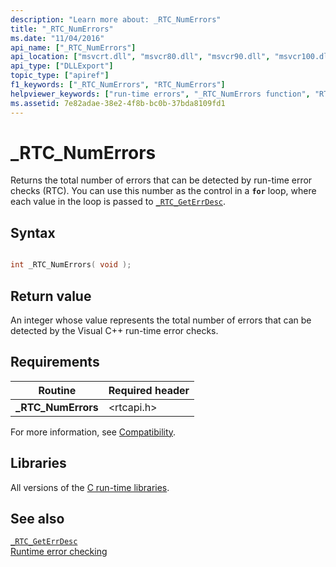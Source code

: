 ```yaml
---
description: "Learn more about: _RTC_NumErrors"
title: "_RTC_NumErrors"
ms.date: "11/04/2016"
api_name: ["_RTC_NumErrors"]
api_location: ["msvcrt.dll", "msvcr80.dll", "msvcr90.dll", "msvcr100.dll", "msvcr100_clr0400.dll", "msvcr110.dll", "msvcr110_clr0400.dll", "msvcr120.dll", "msvcr120_clr0400.dll", "ucrtbase.dll"]
api_type: ["DLLExport"]
topic_type: ["apiref"]
f1_keywords: ["_RTC_NumErrors", "RTC_NumErrors"]
helpviewer_keywords: ["run-time errors", "_RTC_NumErrors function", "RTC_NumErrors function"]
ms.assetid: 7e82adae-38e2-4f8b-bc0b-37bda8109fd1
---
```

# _RTC_NumErrors

Returns the total number of errors that can be detected by run-time error checks (RTC). You can use this number as the control in a **`for`** loop, where each value in the loop is passed to [`_RTC_GetErrDesc`](rtc-geterrdesc.md).

## Syntax

```C

int _RTC_NumErrors( void );
```

## Return value

An integer whose value represents the total number of errors that can be detected by the Visual C++ run-time error checks.

## Requirements

|Routine|Required header|
|-------------|---------------------|
|**_RTC_NumErrors**|\<rtcapi.h>|

For more information, see [Compatibility](../compatibility.md).

## Libraries

All versions of the [C run-time libraries](../crt-library-features.md).

## See also

[`_RTC_GetErrDesc`](rtc-geterrdesc.md)\
[Runtime error checking](../run-time-error-checking.md)
